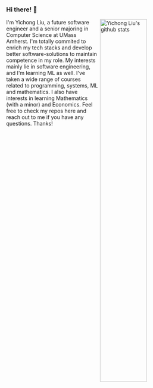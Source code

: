 ### Hi there! 👋 

<p>

<a>

  <a href="https://github.com/YiChong-Liu">    <img width="50%" height="50%" align="right" alt="Yichong Liu's github stats" src="https://github-readme-stats.vercel.app/api?username=YiChong-Liu&hide_border=true&show_icons=true&count_private=true&include_all_commits=true" />  </a>

  </a>

I'm Yichong Liu, a future software engineer and a senior majoring in Computer Science at UMass Amherst. I'm totally commited to enrich my tech stacks and develop better software-solutions to maintain competence in my role. My interests mainly lie in software engineering, and I'm learning ML as well. I've taken a wide range of courses related to programming, systems, ML and mathematics. I also have interests in learning Mathematics (with a minor) and Economics. Feel free to check my repos here and reach out to me if you have any questions. Thanks!

</p>